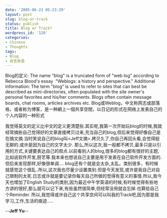 ```yaml
---
date: '2005-06-23 05:23:29'
layout: post
slug: blog-or-track
status: publish
title: Blog or Track?
wordpress_id: '120'
categories:
- Chinese
- Thoughts
tags:
- Blog
- 自言自语
---
```




Blog的定义:
The name "blog" is a truncated form of "web log" according to Rebecca Blood's essay  "Weblogs: a history and perspective." Additional information: The term "blog" is used to refer to sites that can best be described as mini-directories, often populated with the site owner's personal favorites and his/her comments. Blogs often contain message boards, chat rooms, articles archives etc.
Blog或Weblog，中文称网志或部落格，或者称为博客，是一种網上一個共享空間，以日记的形式在网络上发表自己的个人内容的一种形式

我觉得英文的定义比中文的定义更清楚些.其实呢,我第一次开始玩blog的时候,我就经常摘些自己觉得好的文章直接拷贝过来,充当自己的blog,但后来觉得好像自己是在搞文摘.当时笑说自己的blog叫<Jeff文摘>.拷贝久了,你自己再回头看,会觉得挺无聊的.或许是因为自己的文字太少.
那么,所以这次,我一般都不拷贝,最多只是以引用的方式,关键要表达自己的观点.以前看别人的blog,很多的blog都有很好的主题,比如说软件开发,厨艺等.我本来也想说自己主要是用于发表在自己软件开发方面的.但后来发现那样,好像很单调....
blog还有个就是会太杂,太乱。类别很多，有时候就感觉这个很乱..所以,这次我也尽量少设置类别.但是今天发现,或许是我自己对自己限制的太死.日志或许就是要记录你每天自己所做的觉得有意义的事情.所以,我今天也增加了English Study的类别,因为最近中午学英语的时候,有时候觉得有些地方讲的很好,那么就可以记下来,有些虽然很简单,但经常没用就会忘掉.也算给自己个Reminder.
所以,我觉得或许自己这个共享空间可以叫我的Track吧,因为那是我学习,工作,生活的痕迹.....


--**Jeff Yu**--



